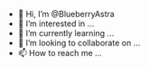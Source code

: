 - 👋 Hi, I’m @BlueberryAstra
- 👀 I’m interested in ...
- 🌱 I’m currently learning ...
- 💞️ I’m looking to collaborate on ...
- 📫 How to reach me ...

<!---
BlueberryAstra/BlueberryAstra is a ✨ special ✨ repository because its `README.md` (this file) appears on your GitHub profile.
You can click the Preview link to take a look at your changes.
--->
